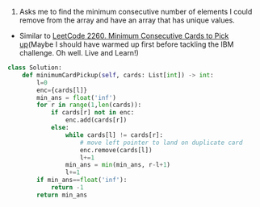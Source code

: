 1. Asks me to find the minimum consecutive number of elements I could remove from the array and have an array that has unique values.
- Similar to [LeetCode 2260. Minimum Consecutive Cards to Pick up](https://leetcode.com/problems/minimum-consecutive-cards-to-pick-up/)(Maybe I should have warmed up first before tackling the IBM challenge. Oh well. Live and Learn!)
```python
class Solution:
    def minimumCardPickup(self, cards: List[int]) -> int:
        l=0
        enc={cards[l]}
        min_ans = float('inf')
        for r in range(1,len(cards)):
            if cards[r] not in enc:
                enc.add(cards[r])
            else:
                while cards[l] != cards[r]:
                    # move left pointer to land on duplicate card
                    enc.remove(cards[l])
                    l+=1
                min_ans = min(min_ans, r-l+1)
                l+=1
        if min_ans==float('inf'):
            return -1
        return min_ans
```